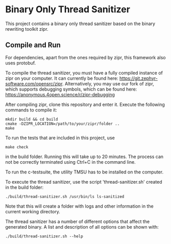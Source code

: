  
# Binary Only Thread Sanitizer

This project contains a binary only thread sanitizer based on the binary rewriting toolkit zipr.

## Compile and Run

For dependencies, apart from the ones required by zipr, this framework also uses protobuf.

To compile the thread sanitizer, you must have a fully compiled instance of zipr on your computer.
It can currently be found here: https://git.zephyr-software.com/opensrc/zipr. Alternatively, you may use our fork of zipr, which supports debugging symbols, which can be found here: https://anonymous.4open.science/r/zipr-debugging

After compiling zipr, clone this repository and enter it. Execute the following commands to compile it:
```
mkdir build && cd build
cmake -DZIPR_LOCATION=/path/to/your/zipr/folder ..
make
```

To run the tests that are included in this project, use
```
make check
```
in the build folder.
Running this will take up to 20 minutes.
The process can not be correctly terminated using Ctrl+C in the command line.

To run the c-testsuite, the utility TMSU has to be installed on the computer.


To execute the thread sanitizer, use the script 'thread-sanitizer.sh' created in the build folder:
```
./build/thread-sanitizer.sh /usr/bin/ls ls-sanitized
```
Note that this will create a folder with logs and other information in the current working directory.

The thread sanitizer has a number of different options that affect the generated binary.
A list and description of all options can be shown with:
```
./build/thread-sanitizer.sh --help
```
